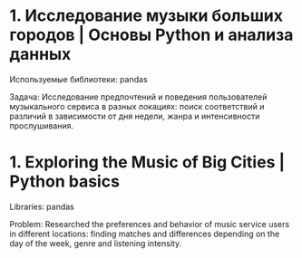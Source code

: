 # 1. Исследование музыки больших городов | Основы Python и анализа данных
Используемые библиотеки: pandas

Задача: Исследование предпочтений и поведения пользователей музыкального сервиса в разных локациях: поиск соответствий и различий в зависимости от дня недели, жанра и интенсивности прослушивания.

# 1. Exploring the Music of Big Cities | Python basics
Libraries: pandas

Problem: Researched the preferences and behavior of music service users in different locations: finding matches and differences depending on the day of the week, genre and listening intensity.

